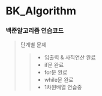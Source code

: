 # BK_Algorithm
### 백준알고리즘 연습코드

> 단계별 문제
>>* 입출력 & 사칙연산 완료
>>* if문 완료
>>* for문 완료
>>* while문 완료
>>* 1차원배열 연습중
 
